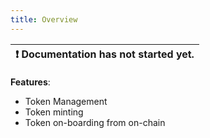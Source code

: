 ```yaml
---
title: Overview
---
```


| :exclamation:  Documentation has not started yet. |
|-------------------------------------------------- |


__Features__: 
- Token Management
- Token minting
- Token on-boarding from on-chain
